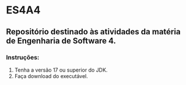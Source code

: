 # ES4A4
## Repositório destinado às atividades da matéria de Engenharia de Software 4.

### Instruções:
1. Tenha a versão 17 ou superior do JDK.
2. Faça download do executável.
